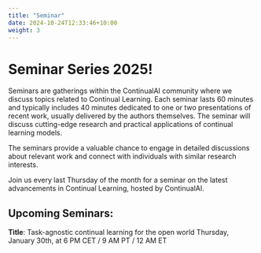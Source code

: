 ```yaml
---
title: "Seminar"
date: 2024-10-24T12:33:46+10:00
weight: 3
---
```



# Seminar Series 2025!

Seminars are gatherings within the ContinualAI community where we discuss topics related to Continual Learning. Each seminar lasts 60 minutes and typically includes 40 minutes dedicated to one or two presentations of recent work, usually delivered by the authors themselves. The seminar will discuss cutting-edge research and practical applications of continual learning models.

The seminars provide a valuable chance to engage in detailed discussions about relevant work and connect with individuals with similar research interests.

Join us every last Thursday of the month for a seminar on the latest advancements in Continual Learning, hosted by ContinualAI.

## Upcoming Seminars:

**Title**: Task-agnostic continual learning for the open world
Thursday, January 30th, at 6 PM CET / 9 AM PT / 12 AM ET
